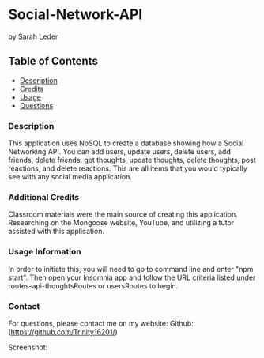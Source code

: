 # Social-Network-API
  by Sarah Leder


## Table of Contents
* [Description](#description)
* [Credits](#additional-credits)
* [Usage](#usage-information)
* [Questions](#contact)

### Description
 This application uses NoSQL to create a database showing how a Social Networking API. You can add users, update users, delete users, add friends, delete friends, get thoughts, update thoughts, delete thoughts, post reactions, and delete reactions. This are all items that you would typically see with any social media application.
 
### Additional Credits
Classroom materials were the main source of creating this application. Researching on the Mongoose website, YouTube, and utilizing a tutor assisted with this application.

### Usage Information
In order to initiate this, you will need to go to command line and enter "npm start". Then open your Insomnia app and follow the URL criteria listed under routes-api-thoughtsRoutes or usersRoutes to begin. 


### Contact
For questions, please contact me on my website: Github: (https://github.com/Trinity16201/)


Screenshot:

